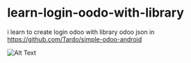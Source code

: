 # learn-login-oodo-with-library
i learn to create login odoo
with library odoo json in https://github.com/Tardo/simple-odoo-android 

![Alt Text](https://i.imgur.com/Rf9hHZG.gif)

